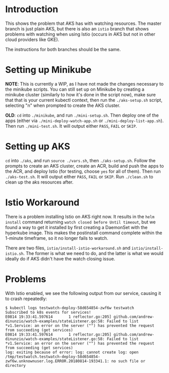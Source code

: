 # Introduction

This shows the problem that AKS has with watching resources.
The master branch is just plain AKS, but there is also an `istio` branch that shows problems with watching when using Istio (occurs in AKS but not in other cloud providers like GKE).

The instructions for both branches should be the same.

# Setting up Minikube

**NOTE**: This is currently a WIP, as I have not made the changes necessary to the minikube scripts. You can still set up on Minikube by creating a minikube cluster (similarly to how it's done in the script now), make sure that that is your current kubectl context, then run the `./aks-setup.sh` script, selecting "n" when prompted to create the AKS cluster.

**OLD**: `cd` into `./minikube`, and run `./mini-setup.sh`. Then deploy one of the apps (either via `./mini-deploy-watch-app.sh` or `./mini-deploy-list-app.sh`). Then run `./mini-test.sh`. It will output either `PASS`, `FAIL` or `SKIP`.

# Setting up AKS

`cd` into `./aks`, and run `source ./vars.sh`, then `./aks-setup.sh`. Follow the prompts to create an AKS cluster, create an ACR, build and push the apps to the ACR, and deploy Istio (for testing, choose `yes` for all of them). Then run `./aks-test.sh`. It will output either `PASS`, `FAIL` or `SKIP`. Run `./clean.sh` to clean up the aks resources after.

# Istio Workaround

There is a problem installing Istio on AKS right now. It results in the `helm install` command returning `watch closed before Until timeout`, but we found a way to get it installed by first creating a DaemonSet with the hyperkube image. This makes the postinstall command complete within the 1-minute timeframe, so it no longer fails to watch.

There are two files, `istio/install-istio-workaround.sh` and `istio/install-istio.sh`. The former is what we need to do, and the latter is what we would ideally do if AKS didn't have the watch closing issue.

# Problems

With Istio enabled, we see the following output from our service, causing it to crash repeatedly:

```
$ kubectl logs testwatch-deploy-58d654854-zwf6w testwatch
Subscribed to k8s events for services!
E0814 19:33:41.597614       1 reflector.go:205] github.com/andrew-dinunzio/watch-examples/stateListener.go:58: Failed to list *v1.Service: an error on the server ("") has prevented the request from succeeding (get services)
E0814 19:33:41.597614       1 reflector.go:205] github.com/andrew-dinunzio/watch-examples/stateListener.go:58: Failed to list *v1.Service: an error on the server ("") has prevented the request from succeeding (get services)
log: exiting because of error: log: cannot create log: open /tmp/testwatch.testwatch-deploy-58d654854-zwf6w.unknownuser.log.ERROR.20180814-193341.1: no such file or directory
```
